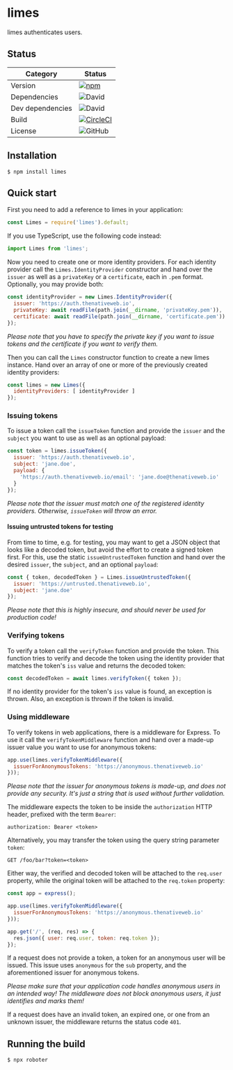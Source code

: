 # limes

limes authenticates users.

## Status

| Category         | Status                                                                                                                                 |
| ---------------- | -------------------------------------------------------------------------------------------------------------------------------------- |
| Version          | [![npm](https://img.shields.io/npm/v/limes)](https://www.npmjs.com/package/limes)                                                      |
| Dependencies     | ![David](https://img.shields.io/david/thenativeweb/limes)                                                                              |
| Dev dependencies | ![David](https://img.shields.io/david/dev/thenativeweb/limes)                                                                          |
| Build            | [![CircleCI](https://img.shields.io/circleci/build/github/thenativeweb/limes)](https://circleci.com/gh/thenativeweb/limes/tree/master) |
| License          | ![GitHub](https://img.shields.io/github/license/thenativeweb/limes)                                                                    |

## Installation

```shell
$ npm install limes
```

## Quick start

First you need to add a reference to limes in your application:

```javascript
const Limes = require('limes').default;
```

If you use TypeScript, use the following code instead:

```typescript
import Limes from 'limes';
```

Now you need to create one or more identity providers. For each identity provider call the `Limes.IdentityProvider` constructor and hand over the `issuer` as well as a `privateKey` or a `certificate`, each in `.pem` format. Optionally, you may provide both:

```javascript
const identityProvider = new Limes.IdentityProvider({
  issuer: 'https://auth.thenativeweb.io',
  privateKey: await readFile(path.join(__dirname, 'privateKey.pem')),
  certificate: await readFile(path.join(__dirname, 'certificate.pem'))
});
```

_Please note that you have to specify the private key if you want to issue tokens and the certificate if you want to verify them._

Then you can call the `Limes` constructor function to create a new limes instance. Hand over an array of one or more of the previously created identity providers:

```javascript
const limes = new Limes({
  identityProviders: [ identityProvider ]
});
```

### Issuing tokens

To issue a token call the `issueToken` function and provide the `issuer` and the `subject` you want to use as well as an optional payload:

```javascript
const token = limes.issueToken({
  issuer: 'https://auth.thenativeweb.io',
  subject: 'jane.doe',
  payload: {
    'https://auth.thenativeweb.io/email': 'jane.doe@thenativeweb.io'
  }
});
```

_Please note that the issuer must match one of the registered identity providers. Otherwise, `issueToken` will throw an error._

#### Issuing untrusted tokens for testing

From time to time, e.g. for testing, you may want to get a JSON object that looks like a decoded token, but avoid the effort to create a signed token first. For this, use the static `issueUntrustedToken` function and hand over the desired `issuer`, the `subject`, and an optional `payload`:

```javascript
const { token, decodedToken } = Limes.issueUntrustedToken({
  issuer: 'https://untrusted.thenativeweb.io',
  subject: 'jane.doe'
});
```

_Please note that this is highly insecure, and should never be used for production code!_

### Verifying tokens

To verify a token call the `verifyToken` function and provide the token. This function tries to verify and decode the token using the identity provider that matches the token's `iss` value and returns the decoded token:

```javascript
const decodedToken = await limes.verifyToken({ token });
```

If no identity provider for the token's `iss` value is found, an exception is thrown. Also, an exception is thrown if the token is invalid.

### Using middleware

To verify tokens in web applications, there is a middleware for Express. To use it call the `verifyTokenMiddleware` function and hand over a made-up issuer value you want to use for anonymous tokens:

```javascript
app.use(limes.verifyTokenMiddleware({
  issuerForAnonymousTokens: 'https://anonymous.thenativeweb.io'
}));
```

_Please note that the issuer for anonymous tokens is made-up, and does not provide any security. It's just a string that is used without further validation._

The middleware expects the token to be inside the `authorization` HTTP header, prefixed with the term `Bearer`:

    authorization: Bearer <token>

Alternatively, you may transfer the token using the query string parameter `token`:

    GET /foo/bar?token=<token>

Either way, the verified and decoded token will be attached to the `req.user` property, while the original token will be attached to the `req.token` property:

```javascript
const app = express();

app.use(limes.verifyTokenMiddleware({
  issuerForAnonymousTokens: 'https://anonymous.thenativeweb.io'
}));

app.get('/', (req, res) => {
  res.json({ user: req.user, token: req.token });
});
```

If a request does not provide a token, a token for an anonymous user will be issued. This issue uses `anonymous` for the `sub` property, and the aforementioned issuer for anonymous tokens.

_Please make sure that your application code handles anonymous users in an intended way! The middleware does not block anonymous users, it just identifies and marks them!_

If a request does have an invalid token, an expired one, or one from an unknown issuer, the middleware returns the status code `401`.

## Running the build

```shell
$ npx roboter
```
